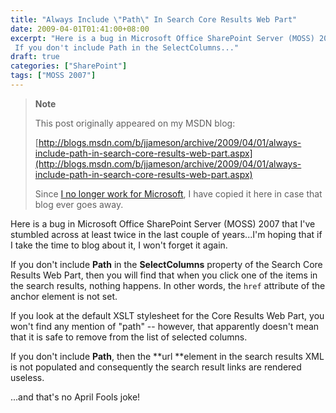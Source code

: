 ```yaml
---
title: "Always Include \"Path\" In Search Core Results Web Part"
date: 2009-04-01T01:41:00+08:00
excerpt: "Here is a bug in Microsoft Office SharePoint Server (MOSS) 2007 that I've stumbled across at least twice in the last couple of years...I'm hoping that if I take the time to blog about it, I won't forget it again. 
 If you don't include Path in the SelectColumns..."
draft: true
categories: ["SharePoint"]
tags: ["MOSS 2007"]
---
```


> **Note**
> 
> This post originally appeared on my MSDN blog:  
>   
> 
> [http://blogs.msdn.com/b/jjameson/archive/2009/04/01/always-include-path-in-search-core-results-web-part.aspx](http://blogs.msdn.com/b/jjameson/archive/2009/04/01/always-include-path-in-search-core-results-web-part.aspx)
> 
> Since [I no longer work for Microsoft](/blog/jjameson/2011/09/02/last-day-with-microsoft), I have copied it here in case that blog ever goes away.


Here is a bug in Microsoft Office SharePoint Server (MOSS) 2007 that I've stumbled across at least twice in the last couple of years...I'm hoping that if I take the time to blog about it, I won't forget it again.

If you don't include **Path** in the **SelectColumns** property of the Search Core Results Web Part, then you will find that when you click one of the items in the search results, nothing happens. In other words, the `href` attribute of the anchor element is not set.

If you look at the default XSLT stylesheet for the Core Results Web Part, you won't find any mention of "path" -- however, that apparently doesn't mean that it is safe to remove from the list of selected columns.

If you don't include **Path**, then the **url **element in the search results XML is not populated and consequently the search result links are rendered useless.

...and that's no April Fools joke!

